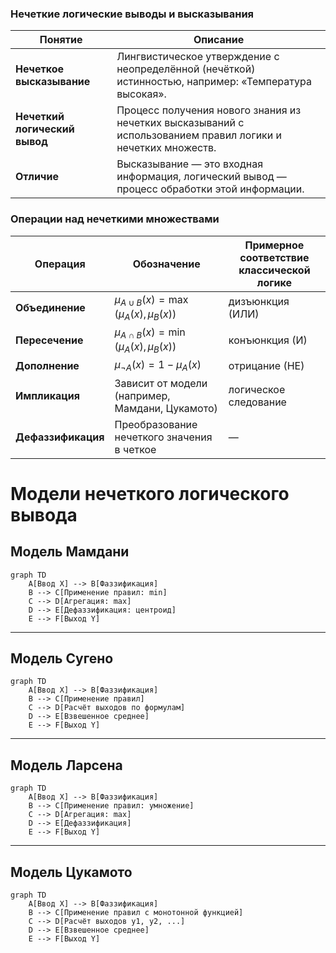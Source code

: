 ### Нечеткие логические выводы и высказывания
| Понятие                       | Описание                                                                                                     |
| ----------------------------- | ------------------------------------------------------------------------------------------------------------ |
| **Нечеткое высказывание**     | Лингвистическое утверждение с неопределённой (нечёткой) истинностью, например: «Температура высокая».        |
| **Нечеткий логический вывод** | Процесс получения нового знания из нечетких высказываний с использованием правил логики и нечетких множеств. |
| **Отличие**                   | Высказывание — это входная информация, логический вывод — процесс обработки этой информации.                 |

### Операции над нечеткими множествами
| Операция           | Обозначение                                     | Примерное соответствие классической логике |
| ------------------ | ----------------------------------------------- | ------------------------------------------ |
| **Объединение**    | $\mu_{A \cup B}(x) = \max(\mu_A(x), \mu_B(x))$  | дизъюнкция (ИЛИ)                           |
| **Пересечение**    | $\mu_{A \cap B}(x) = \min(\mu_A(x), \mu_B(x))$  | конъюнкция (И)                             |
| **Дополнение**     | $\mu_{\neg A}(x) = 1 - \mu_A(x)$                | отрицание (НЕ)                             |
| **Импликация**     | Зависит от модели (например, Мамдани, Цукамото) | логическое следование                      |
| **Дефаззификация** | Преобразование нечеткого значения в четкое      | —                                          |

# Модели нечеткого логического вывода

## Модель Мамдани

```mermaid
graph TD
    A[Ввод X] --> B[Фаззификация]
    B --> C[Применение правил: min]
    C --> D[Агрегация: max]
    D --> E[Дефаззификация: центроид]
    E --> F[Выход Y]
```

---

## Модель Сугено

```mermaid
graph TD
    A[Ввод X] --> B[Фаззификация]
    B --> C[Применение правил]
    C --> D[Расчёт выходов по формулам]
    D --> E[Взвешенное среднее]
    E --> F[Выход Y]
```

---

## Модель Ларсена

```mermaid
graph TD
    A[Ввод X] --> B[Фаззификация]
    B --> C[Применение правил: умножение]
    C --> D[Агрегация: max]
    D --> E[Дефаззификация]
    E --> F[Выход Y]
```

---

## Модель Цукамото

```mermaid
graph TD
    A[Ввод X] --> B[Фаззификация]
    B --> C[Применение правил с монотонной функцией]
    C --> D[Расчёт выходов y1, y2, ...]
    D --> E[Взвешенное среднее]
    E --> F[Выход Y]
```
